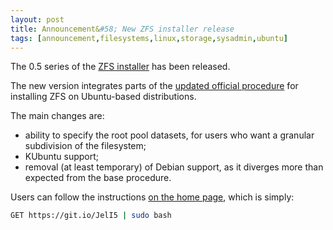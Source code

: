 ```yaml
---
layout: post
title: Announcement&#58; New ZFS installer release
tags: [announcement,filesystems,linux,storage,sysadmin,ubuntu]
---
```


The 0.5 series of the [ZFS installer](https://github.com/saveriomiroddi/zfs-installer) has been released.

The new version integrates parts of the [updated official procedure](https://openzfs.github.io/openzfs-docs/Getting%20Started/Ubuntu/Ubuntu%2020.04%20Root%20on%20ZFS.html) for installing ZFS on Ubuntu-based distributions.

The main changes are:

- ability to specify the root pool datasets, for users who want a granular subdivision of the filesystem;
- KUbuntu support;
- removal (at least temporary) of Debian support, as it diverges more than expected from the base procedure.

Users can follow the instructions [on the home page](https://github.com/saveriomiroddi/zfs-installer), which is simply:

```sh
GET https://git.io/JelI5 | sudo bash
```
